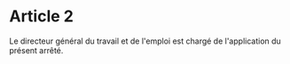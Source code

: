 # Article 2

Le directeur général du travail et de l'emploi est chargé de l'application du présent arrêté.
